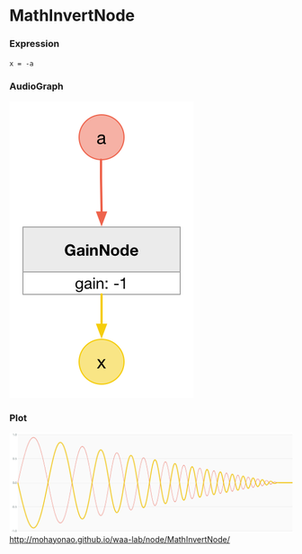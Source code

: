 # MathInvertNode

### Expression

`x = -a`

### AudioGraph

![](img/MathInvertNode.png)

### Plot

![](img/MathInvertNodePlot.png)  
http://mohayonao.github.io/waa-lab/node/MathInvertNode/
